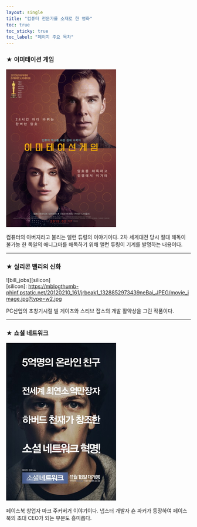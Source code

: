 ```yaml
---
layout: single
title: "컴퓨터 전문가를 소재로 한 영화" 
toc: true
toc_sticky: true
toc_label: "페이지 주요 목차"
---
```

### ★ 이미테이션 게임
![allen](/assets/images/movie1.jpg)

컴퓨터의 아버지라고 불리는 앨런 튜링의 이야기이다. 2차 세계대전 당시 절대 해독이 불가능
한 독일의 애니그마를 해독하기 위해 앨런 튜링이 기계를 발명하는 내용이다.

---
### ★ 실리콘 밸리의 신화
![bill_jobs][silicon] <br>
[silicon]:
https://mblogthumb-phinf.pstatic.net/20120210_161/jrbeak1_1328852973439neBai_JPEG/movie_image.jpg?type=w2.jpg

PC산업의 초창기시절 빌 게이츠와 스티브 잡스의 개발 활약상을 그린 작품이다.

---
### ★ 쇼셜 네트워크
[![mark](/assets/images/movie3.jpg "더 자세한 내용을 원하시면 방문해 보세요")](https://topclass.chosun.com/board/view.asp?catecode=J&tnu=201901100028)

페이스북 창업자 마크 주커버거 이야기이다. 냅스터 개발자 숀 파커가 등장하여 페이스북의 초대 CEO가 되는 부분도 흥미롭다.
